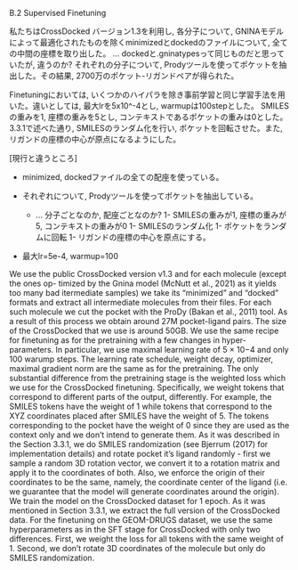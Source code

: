 

B.2 Supervised Finetuning

私たちはCrossDocked バージョン1.3を利用し, 各分子について, GNINAモデルによって最適化されたものを除くminimizedとdockedのファイルについて, 全ての中間の座標を取り出した。
    ... dockedと.gninatypesって同じものだと思っていたが, 違うのか?
それぞれの分子について, Prodyツールを使ってポケットを抽出した。その結果, 2700万のポケット-リガンドペアが得られた。

Finetuningにおいては, いくつかのハイパラを除き事前学習と同じ学習手法を用いた。違いとしては, 最大lrを5x10^-4とし, warmupは100stepとした。
SMILESの重みを1, 座標の重みを5とし, コンテキストであるポケットの重みは0とした。
3.3.1で述べた通り, SMILESのランダム化を行い, ポケットを回転させた。また, リガンドの座標の中心が原点になるようにした。


[現行と違うところ]
- minimized, dockedファイルの全ての配座を使っている。
- それぞれについて, Prodyツールを使ってポケットを抽出している。
    - ... 分子ごとなのか, 配座ごとなのか?
1- SMILESの重みが1, 座標の重みが5, コンテキストの重みが0
1- SMILESのランダム化
1- ポケットをランダムに回転
1- リガンドの座標の中心を原点にする。

- 最大lr=5e-4,  warmup=100

We use the public CrossDocked version v1.3 and for each molecule (except the ones op- timized by the Gnina model (McNutt et al., 2021) as it yields too many bad itermediate samples) we take its “minimized” and “docked” formats and extract all intermediate molecules from their files. For each such molecule we cut the pocket with the ProDy (Bakan et al., 2011) tool. As a result of this process we obtain around 27M pocket-ligand pairs. The size of the CrossDocked that we use is around 50GB.
We use the same recipe for finetuning as for the pretraining with a few changes in hyper- parameters. In particular, we use maximal learning rate of 5 × 10−4 and only 100 warump
steps. The learning rate schedule, weight decay, optimizer, maximal gradient norm are the same as for the pretraining. The only substantial difference from the pretraining stage is the weighted loss which we use for the CrossDocked finetuning. Specifically, we weight tokens that correspond to different parts of the output, differently. For example, the SMILES tokens have the weight of 1 while tokens that correspond to the XYZ coordinates placed after SMILES have the weight of 5. The tokens corresponding to the pocket have the weight of 0 since they are used as the context only and we don’t intend to generate them. As it was described in the Section 3.3.1, we do SMILES randomization (see Bjerrum (2017) for implementation details) and rotate pocket it’s ligand randomly - first we sample a random 3D rotation vector, we convert it to a rotation matrix and apply it to the coordinates of both. Also, we enforce the origin of their coordinates to be the same, namely, the coordinate center of the ligand (i.e. we guarantee that the model will generate coordinates around the origin). We train the model on the CrossDocked dataset for 1 epoch. As it was mentioned in Section 3.3.1, we extract the full version of the CrossDocked data.
For the finetuning on the GEOM-DRUGS dataset, we use the same hyperparameters as in the SFT stage for CrossDocked with only two differences. First, we weight the loss for all tokens with the same weight of 1. Second, we don’t rotate 3D coordinates of the molecule but only do SMILES randomization.